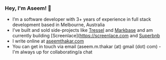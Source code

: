 ### Hey, I'm Aseem! 👋

- I’m a software developer with 3+ years of experience in full stack development based in Melbourne, Australia
- I’ve built and sold side-projects like [Tressel](https://tressel.xyz) and [Markbase](https://markbase.xyz) and am currently building [Screenlace](https://screenlace.com and [Superbnb](https://superbnb.co)
- I write online at [aseemthakar.com](https://aseemthakar.com)
- You can get in touch via email (aseem.m.thakar (at) gmail (dot) com) - I'm always up for collaborating/a chat
